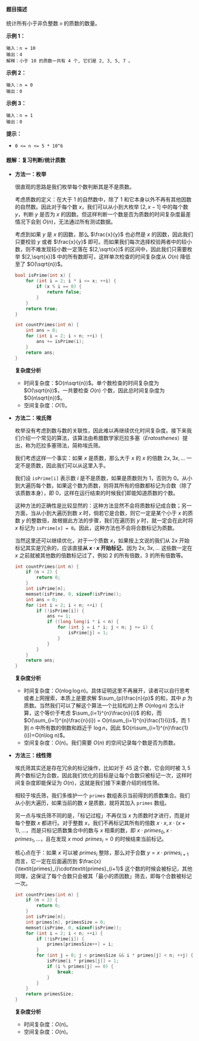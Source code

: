 #### 题目描述

统计所有小于非负整数 *`n`* 的质数的数量。

 

**示例 1：**

```
输入：n = 10
输出：4
解释：小于 10 的质数一共有 4 个, 它们是 2, 3, 5, 7 。
```

**示例 2：**

```
输入：n = 0
输出：0
```

**示例 3：**

```
输入：n = 1
输出：0
```

 

**提示：**

- `0 <= n <= 5 * 10^6`





#### 题解：复习判断/统计质数

- **方法一：枚举**

  很直观的思路是我们枚举每个数判断其是不是质数。

  考虑质数的定义：在大于 $1$ 的自然数中，除了 $1$ 和它本身以外不再有其他因数的自然数。因此对于每个数 $x$，我们可以从小到大枚举 $[2,x-1]$ 中的每个数 $y$，判断 $y$ 是否为 $x$ 的因数。但这样判断一个数是否为质数的时间复杂度最差情况下会到 $O(n)$，无法通过所有测试数据。

  考虑到如果 $y$ 是 $x$ 的因数，那么 $\frac{x}{y}$ 也必然是 $x$ 的因数，因此我们只要校验 $y$ 或者 $\frac{x}{y}$ 即可。而如果我们每次选择校验两者中的较小数，则不难发现较小数一定落在 $[2,\sqrt{x}]$ 的区间中，因此我们只需要枚举 $[2,\sqrt{x}]$ 中的所有数即可，这样单次检查的时间复杂度从 $O(n)$ 降低至了 $O(\sqrt{n})$。

  ```c
  bool isPrime(int x) {
      for (int i = 2; i * i <= x; ++i) {
          if (x % i == 0) {
              return false;
          }
      }
      return true;
  }
  
  int countPrimes(int n) {
      int ans = 0;
      for (int i = 2; i < n; ++i) {
          ans += isPrime(i);
      }
      return ans;
  }
  ```

  **复杂度分析**

  - 时间复杂度：$O(n\sqrt{n})$。单个数检查的时间复杂度为 $O(\sqrt{n})$，一共要检查 $O(n)$ 个数，因此总时间复杂度为 $O(n\sqrt{n})$。
  - 空间复杂度：$O(1)$。

- **方法二：埃氏筛**

  枚举没有考虑到数与数的关联性，因此难以再继续优化时间复杂度。接下来我们介绍一个常见的算法，该算法由希腊数学家厄拉多塞（$Eratosthenes$）提出，称为厄拉多塞筛法，简称埃氏筛。

  我们考虑这样一个事实：如果 $x$ 是质数，那么大于 $x$ 的 $x$ 的倍数 $2x,3x,\ldots$ 一定不是质数，因此我们可以从这里入手。

  我们设 `isPrime[i]` 表示数 $i$ 是不是质数，如果是质数则为 $1$，否则为 $0$。从小到大遍历每个数，如果这个数为质数，则将其所有的倍数都标记为合数（除了该质数本身），即 $0$，这样在运行结束的时候我们即能知道质数的个数。

  这种方法的正确性是比较显然的：这种方法显然不会将质数标记成合数；另一方面，当从小到大遍历到数 $x$ 时，倘若它是合数，则它一定是某个小于 $x$ 的质数 $y$ 的整数倍，故根据此方法的步骤，我们在遍历到 $y$ 时，就一定会在此时将 $x$ 标记为 `isPrime[x] = 0`。因此，这种方法也不会将合数标记为质数。

  当然这里还可以继续优化，对于一个质数 $x$，如果按上文说的我们从 $2x$ 开始标记其实是冗余的，应该直接**从 $x \cdot x$ 开始标记**，因为 $2x,3x,\ldots$ 这些数一定在 $x$ 之前就被其他数的倍数标记过了，例如 $2$ 的所有倍数，$3$ 的所有倍数等。

  ```c
  int countPrimes(int n) {
      if (n < 2) {
          return 0;
      }
      int isPrime[n];
      memset(isPrime, 0, sizeof(isPrime));
      int ans = 0;
      for (int i = 2; i < n; ++i) {
          if (!isPrime[i]) {
              ans += 1;
              if ((long long)i * i < n) {
                  for (int j = i * i; j < n; j += i) {
                      isPrime[j] = 1;
                  }
              }
          }
      }
      return ans;
  }
  ```

  **复杂度分析**

  - 时间复杂度：$O(n\log \log n)$。具体证明这里不再展开，读者可以自行思考或者上网搜索，本质上是要求解 $\sum_{p}\frac{n}{p}$ 的和，其中 $p$ 为质数。当然我们可以了解这个算法一个比较松的上界 $O(n\log n)$ 怎么计算，这个等价于考虑 $\sum_{i=1}^{n}\frac{n}{i}$ 的和，而 $O(\sum_{i=1}^{n}\frac{n}{i}) = O(n\sum_{i=1}^{n}\frac{1}{i})$，而 $1$ 到 $n$ 中所有数的倒数和趋近于 $\log n$，因此 $O(n\sum_{i=1}^{n}\frac{1}{i})=O(n\log n)$。
  - 空间复杂度：$O(n)$。我们需要 $O(n)$ 的空间记录每个数是否为质数。

- **方法三：线性筛**

  埃氏筛其实还是存在冗余的标记操作，比如对于 $45$ 这个数，它会同时被 $3,5$ 两个数标记为合数，因此我们优化的目标是让每个合数只被标记一次，这样时间复杂度即能保证为 $O(n)$，这就是我们接下来要介绍的线性筛。

  相较于埃氏筛，我们多维护一个 `primes` 数组表示当前得到的质数集合。我们从小到大遍历，如果当前的数 $x$ 是质数，就将其加入 `primes` 数组。

  另一点与埃氏筛不同的是，「标记过程」不再仅当 $x$ 为质数时才进行，而是对每个整数 $x$ 都进行。对于整数 $x$，我们不再标记其所有的倍数 $x\cdot x,x\cdot (x+1),\ldots$，而是只标记质数集合中的数与 $x$ 相乘的数，即 $x\cdot\textit{primes}_0,x\cdot\textit{primes}_1,\ldots$，且在发现 $x\bmod \textit{primes}_i=0$ 的时候结束当前标记。

  核心点在于：如果 $x$ 可以被 $primes_i$ 整除，那么对于合数 $y=x\cdot \textit{primes}_{i+1}$ 而言，它一定在后面遍历到 $\frac{x}{\textit{primes}_i}\cdot\textit{primes}_{i+1}$ 这个数的时候会被标记，其他同理，这保证了每个合数只会被其「最小的质因数」筛去，即每个合数被标记一次。

  ```c
  int countPrimes(int n) {
      if (n < 2) {
          return 0;
      }
      int isPrime[n];
      int primes[n], primesSize = 0;
      memset(isPrime, 0, sizeof(isPrime));
      for (int i = 2; i < n; ++i) {
          if (!isPrime[i]) {
              primes[primesSize++] = i;
          }
          for (int j = 0; j < primesSize && i * primes[j] < n; ++j) {
              isPrime[i * primes[j]] = 1;
              if (i % primes[j] == 0) {
                  break;
              }
          }
      }
      return primesSize;
  }
  ```

  **复杂度分析**

  - 时间复杂度：$O(n)$。
  - 空间复杂度：$O(n)$。





